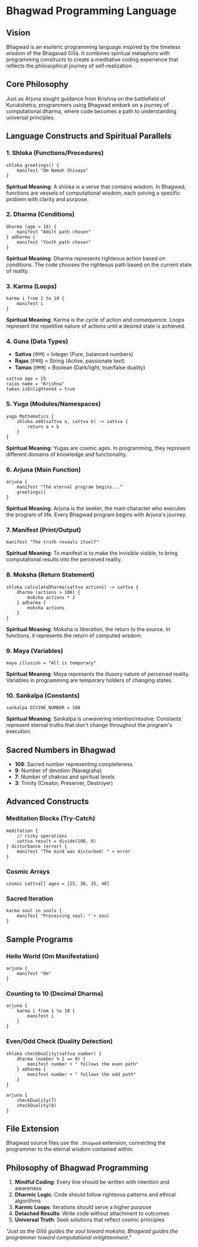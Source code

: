# Bhagwad Programming Language

## Vision
Bhagwad is an esoteric programming language inspired by the timeless wisdom of the Bhagavad Gītā. It combines spiritual metaphors with programming constructs to create a meditative coding experience that reflects the philosophical journey of self-realization.

## Core Philosophy
Just as Arjuna sought guidance from Krishna on the battlefield of Kurukshetra, programmers using Bhagwad embark on a journey of computational dharma, where code becomes a path to understanding universal principles.

## Language Constructs and Spiritual Parallels

### 1. **Shloka** (Functions/Procedures)
```bhagwad
shloka greetings() {
    manifest "Om Namah Shivaya"
}
```
**Spiritual Meaning**: A shloka is a verse that contains wisdom. In Bhagwad, functions are vessels of computational wisdom, each solving a specific problem with clarity and purpose.

### 2. **Dharma** (Conditions)
```bhagwad
dharma (age > 18) {
    manifest "Adult path chosen"
} adharma {
    manifest "Youth path chosen"
}
```
**Spiritual Meaning**: Dharma represents righteous action based on conditions. The code chooses the righteous path based on the current state of reality.

### 3. **Karma** (Loops)
```bhagwad
karma i from 1 to 10 {
    manifest i
}
```
**Spiritual Meaning**: Karma is the cycle of action and consequence. Loops represent the repetitive nature of actions until a desired state is achieved.

### 4. **Guna** (Data Types)
- **Sattva** (सत्त्व) = Integer (Pure, balanced numbers)
- **Rajas** (रजस्) = String (Active, passionate text)
- **Tamas** (तमस्) = Boolean (Dark/light, true/false duality)

```bhagwad
sattva age = 25
rajas name = "Krishna"
tamas isEnlightened = true
```

### 5. **Yuga** (Modules/Namespaces)
```bhagwad
yuga Mathematics {
    shloka add(sattva a, sattva b) -> sattva {
        return a + b
    }
}
```
**Spiritual Meaning**: Yugas are cosmic ages. In programming, they represent different domains of knowledge and functionality.

### 6. **Arjuna** (Main Function)
```bhagwad
arjuna {
    manifest "The eternal program begins..."
    greetings()
}
```
**Spiritual Meaning**: Arjuna is the seeker, the main character who executes the program of life. Every Bhagwad program begins with Arjuna's journey.

### 7. **Manifest** (Print/Output)
```bhagwad
manifest "The truth reveals itself"
```
**Spiritual Meaning**: To manifest is to make the invisible visible, to bring computational results into the perceived reality.

### 8. **Moksha** (Return Statement)
```bhagwad
shloka calculateDharma(sattva actions) -> sattva {
    dharma (actions > 108) {
        moksha actions * 2
    } adharma {
        moksha actions
    }
}
```
**Spiritual Meaning**: Moksha is liberation, the return to the source. In functions, it represents the return of computed wisdom.

### 9. **Maya** (Variables)
```bhagwad
maya illusion = "All is temporary"
```
**Spiritual Meaning**: Maya represents the illusory nature of perceived reality. Variables in programming are temporary holders of changing states.

### 10. **Sankalpa** (Constants)
```bhagwad
sankalpa DIVINE_NUMBER = 108
```
**Spiritual Meaning**: Sankalpa is unwavering intention/resolve. Constants represent eternal truths that don't change throughout the program's execution.

## Sacred Numbers in Bhagwad
- **108**: Sacred number representing completeness
- **9**: Number of devotion (Navagraha)  
- **7**: Number of chakras and spiritual levels
- **3**: Trinity (Creator, Preserver, Destroyer)

## Advanced Constructs

### Meditation Blocks (Try-Catch)
```bhagwad
meditation {
    // risky operations
    sattva result = divide(108, 0)
} disturbance (error) {
    manifest "The mind was disturbed: " + error
}
```

### Cosmic Arrays
```bhagwad
cosmic sattva[] ages = [25, 30, 35, 40]
```

### Sacred Iteration
```bhagwad
karma soul in souls {
    manifest "Processing soul: " + soul
}
```

## Sample Programs

### Hello World (Om Manifestation)
```bhagwad
arjuna {
    manifest "Om"
}
```

### Counting to 10 (Decimal Dharma)
```bhagwad
arjuna {
    karma i from 1 to 10 {
        manifest i
    }
}
```

### Even/Odd Check (Duality Detection)
```bhagwad
shloka checkDuality(sattva number) {
    dharma (number % 2 == 0) {
        manifest number + " follows the even path"
    } adharma {
        manifest number + " follows the odd path"
    }
}

arjuna {
    checkDuality(7)
    checkDuality(8)
}
```

## File Extension
Bhagwad source files use the `.bhagwad` extension, connecting the programmer to the eternal wisdom contained within.

## Philosophy of Bhagwad Programming
1. **Mindful Coding**: Every line should be written with intention and awareness
2. **Dharmic Logic**: Code should follow righteous patterns and ethical algorithms  
3. **Karmic Loops**: Iterations should serve a higher purpose
4. **Detached Results**: Write code without attachment to outcomes
5. **Universal Truth**: Seek solutions that reflect cosmic principles

*"Just as the Gītā guides the soul toward moksha, Bhagwad guides the programmer toward computational enlightenment."*